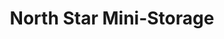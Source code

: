 ---
title: "North Star Mini-Storage"
url: /whitehorse/north-star-mini-storage-laberge-road-5/
shop: storage rental
---